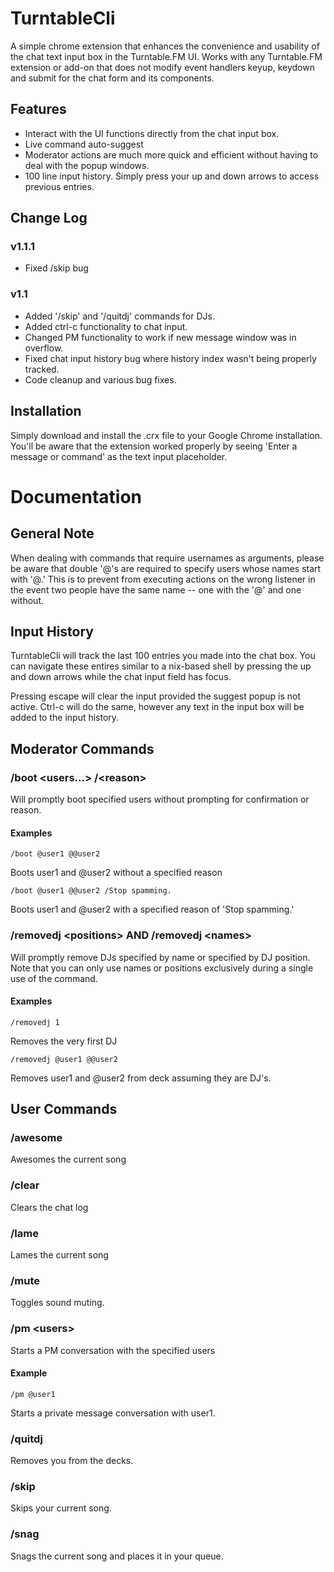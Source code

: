 # TurntableCli

A simple chrome extension that enhances the convenience and usability of the chat text input box in the Turntable.FM UI. Works with any Turntable.FM extension or add-on that does not modify event handlers keyup, keydown and submit for the chat form and its components.

## Features
+	Interact with the UI functions directly from the chat input box.
+	Live command auto-suggest
+	Moderator actions are much more quick and efficient without having to deal with the popup windows.
+	100 line input history. Simply press your up and down arrows to access previous entries. 

## Change Log

### v1.1.1
- Fixed /skip bug

### v1.1
-	Added '/skip' and '/quitdj' commands for DJs.
- Added ctrl-c functionality to chat input.
- Changed PM functionality to work if new message window was in overflow.
- Fixed chat input history bug where history index wasn't being properly tracked.
-	Code cleanup and various bug fixes.

## Installation

Simply download and install the .crx file to your Google Chrome installation. You'll be aware that the extension worked properly by seeing 'Enter a message or command' as the text input placeholder.

# Documentation

## General Note

When dealing with commands that require usernames as arguments, please be aware that double '@'s are required to specify users whose names start with '@.' This is to prevent from executing actions on the wrong listener in the event two people have the same name -- one with the '@' and one without.

## Input History

TurntableCli will track the last 100 entries you made into the chat box. You can navigate these entires similar to a nix-based shell by pressing the up and down arrows while the chat input field has focus.

Pressing escape will clear the input provided the suggest popup is not active. Ctrl-c will do the same, however any text in the input box will be added to the input history.

## Moderator Commands

### /boot \<users...\> /\<reason\>

Will promptly boot specified users without prompting for confirmation or reason.

#### Examples

	/boot @user1 @@user2

Boots user1 and @user2 without a specified reason

	/boot @user1 @@user2 /Stop spamming.

Boots user1 and @user2 with a specified reason of 'Stop spamming.'

### /removedj \<positions\> AND /removedj \<names\>

Will promptly remove DJs specified by name or specified by DJ position. Note that you can only use names or positions exclusively during a single use of the command.

#### Examples

	/removedj 1

Removes the very first DJ

	/removedj @user1 @@user2

Removes user1 and @user2 from deck assuming they are DJ's.

## User Commands

### /awesome

Awesomes the current song

### /clear

Clears the chat log

### /lame

Lames the current song

### /mute

Toggles sound muting.

### /pm \<users\>

Starts a PM conversation with the specified users

#### Example

	/pm @user1

Starts a private message conversation with user1.

### /quitdj

Removes you from the decks.

### /skip

Skips your current song.

### /snag

Snags the current song and places it in your queue.